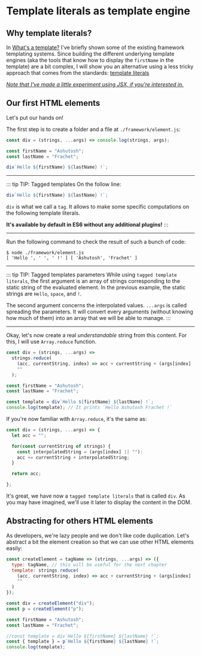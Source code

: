 # Template literals as template engine

## Why template literals?

In [What's a template?](/templating/intro.html) I've briefly shown some of the existing framework templating systems. Since building the
different underlying template engines (aka the tools that know how to display the `firstName` in the template) are a bit complex,
I will show you an alternative using a less tricky approach that comes from the standards: [template literals](https://developer.mozilla.org/en-US/docs/Web/JavaScript/Reference/Template_literals)

[_Note that I've made a little experiment using JSX, if you're interested in._](https://github.com/mfrachet/create-frontend-framework/tree/jsx)

## Our first HTML elements

Let's put our hands on!

The first step is to create a folder and a file at `./framework/element.js`:

```javascript
const div = (strings, ...args) => console.log(strings, args);

const firstName = "Ashutosh";
const lastName = "Frachet";

div`Hello ${firstName} ${lastName} !`;
```

---

::: tip TIP: Tagged templates
On the follow line:

```javascript
div`Hello ${firstName} ${lastName} !`;
```

`div` is what we call a `tag`. It allows to make some specific computations on the following template literals.

**It's available by default in ES6 without any additional plugins!**
:::

---

Run the following command to check the result of such a bunch of code:

```shell
$ node ./framework/element.js
[ 'Hello ', ' ', ' !' ] [ 'Ashutosh', 'Frachet' ]
```

---

::: tip TIP: Tagged templates parameters
While using `tagged template literals`, the first argument is an array of strings corresponding to the static string of the evaluated element. In the previous example, the static strings are `Hello`, `space`, and `!`.

The second argument concerns the interpolated values. `...args` is called spreading the parameters. It will convert every
arguments (without knowing how much of them) into an array that we will be able to manage.
:::

---

Okay, let's now create a real _understandable_ string from this content. For this, I will use `Array.reduce` function.

```javascript
const div = (strings, ...args) =>
  strings.reduce(
    (acc, currentString, index) => acc + currentString + (args[index] || ""),
    ""
  );

const firstName = "Ashutosh";
const lastName = "Frachet";

const template = div`Hello ${firstName} ${lastName} !`;
console.log(template); // It prints `Hello Ashutosh Frachet !`
```

If you're now familiar with `Array.reduce`, it's the same as:

```javascript
const div = (strings, ...args) => {
  let acc = "";

  for(const currentString of strings) {
    const interpolatedString = (args[index] || ""):
    acc += currentString + interpolatedString;
  }

  return acc;

};
```

It's great, we have now a `tagged template literals` that is called `div`. As you may have imagined, we'll use it later to display the content in the DOM.

## Abstracting for others HTML elements

As developers, we're lazy people and we don't like code duplication. Let's abstract a bit the element creation so that we can use other HTML elements easily:

```javascript
const createElement = tagName => (strings, ...args) => ({
  type: tagName, // this will be useful for the next chapter
  template: strings.reduce(
    (acc, currentString, index) => acc + currentString + (args[index] || ""),
    ""
  )
});

const div = createElement("div");
const p = createElement("p");

const firstName = "Ashutosh";
const lastName = "Frachet";

//const template = div`Hello ${firstName} ${lastName} !`;
const { template } = p`Hello ${firstName} ${lastName} !`;
console.log(template);
```
